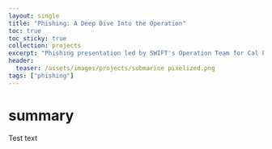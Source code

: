 ```yaml
---
layout: single
title: "Phishing: A Deep Dive Into the Operation"
toc: true
toc_sticky: true
collection: projects
excerpt: "Phishing presentation led by SWIFT's Operation Team for Cal Poly Pomona's annual security conference, 'Cyber Security Awareness Fair' (CSAF)"
header:
  teaser: /assets/images/projects/submarine pixelized.png
tags: ["phishing"]
---
```


# summary
Test text